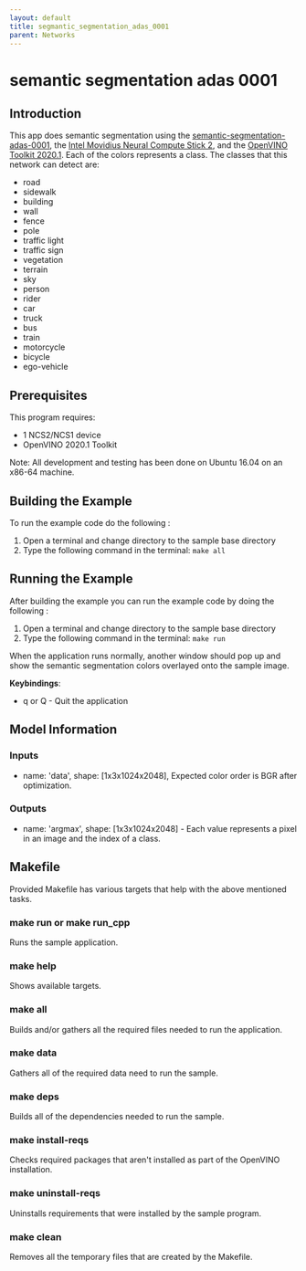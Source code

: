 ```yaml
---
layout: default
title: segmantic_segmentation_adas_0001
parent: Networks
---
```

# semantic segmentation adas 0001
## Introduction
This app does semantic segmentation using the [semantic-segmentation-adas-0001](https://docs.openvinotoolkit.org/2019_R1/_semantic_segmentation_adas_0001_description_semantic_segmentation_adas_0001.html), the [Intel Movidius Neural Compute Stick 2](https://software.intel.com/en-us/neural-compute-stick), and the [OpenVINO Toolkit 2020.1](https://software.intel.com/en-us/openvino-toolkit). Each of the colors represents a class. The classes that this network can detect are:

- road
- sidewalk
- building
- wall
- fence
- pole
- traffic light
- traffic sign
- vegetation
- terrain
- sky
- person
- rider
- car
- truck
- bus
- train
- motorcycle
- bicycle
- ego-vehicle

## Prerequisites
This program requires:
- 1 NCS2/NCS1 device
- OpenVINO 2020.1 Toolkit

Note: All development and testing has been done on Ubuntu 16.04 on an x86-64 machine.


## Building the Example

To run the example code do the following :
1. Open a terminal and change directory to the sample base directory
2. Type the following command in the terminal: ```make all```

## Running the Example

After building the example you can run the example code by doing the following :
1. Open a terminal and change directory to the sample base directory
2. Type the following command in the terminal: ```make run``` 

When the application runs normally, another window should pop up and show the semantic segmentation colors overlayed onto the sample image.

**Keybindings**:
- q or Q - Quit the application

## Model Information
### Inputs
 - name: 'data', shape: [1x3x1024x2048], Expected color order is BGR after optimization. 
### Outputs 
 - name: 'argmax', shape: [1x3x1024x2048] - Each value represents a pixel in an image and the index of a class.

## Makefile
Provided Makefile has various targets that help with the above mentioned tasks.

### make run or make run_cpp
Runs the sample application.

### make help
Shows available targets.

### make all
Builds and/or gathers all the required files needed to run the application.

### make data
Gathers all of the required data need to run the sample.

### make deps
Builds all of the dependencies needed to run the sample.

### make install-reqs
Checks required packages that aren't installed as part of the OpenVINO installation. 

### make uninstall-reqs
Uninstalls requirements that were installed by the sample program.
 
### make clean
Removes all the temporary files that are created by the Makefile.

